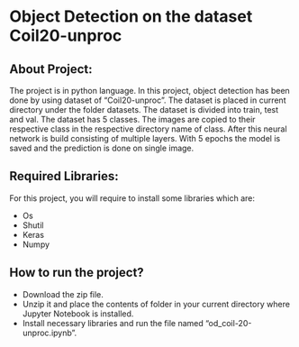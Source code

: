 # Object Detection on the dataset Coil20-unproc
## About Project:
The project is in python language. In this project, object detection has been done by using dataset of “Coil20-unproc”. The dataset is placed in current directory under the folder datasets. The dataset is divided into train, test and val. The dataset has 5 classes. The images are copied to their respective class in the respective directory name of class. After this neural network is build consisting of multiple layers. With 5 epochs the model is saved and the prediction is done on single image. 
## Required Libraries:
For this project, you will require to install some libraries which are:
-	Os
-	Shutil
-	Keras
-	Numpy
## How to run the project?
-	Download the zip file.
-	Unzip it and place the contents of folder in your current directory where Jupyter Notebook is installed.
-	Install necessary libraries and run the file named “od_coil-20-unproc.ipynb”.
